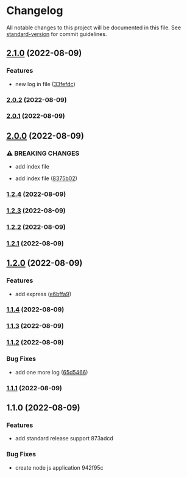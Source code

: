 # Changelog

All notable changes to this project will be documented in this file. See [standard-version](https://github.com/conventional-changelog/standard-version) for commit guidelines.

## [2.1.0](https://github.com/parsaJaafari/auto-changelog/compare/v2.0.2...v2.1.0) (2022-08-09)


### Features

* new log in file ([33fefdc](https://github.com/parsaJaafari/auto-changelog/commit/33fefdc855ef6c3c6e86b11ba70c84b798de6141))

### [2.0.2](https://github.com/parsaJaafari/auto-changelog/compare/v2.0.1...v2.0.2) (2022-08-09)

### [2.0.1](https://github.com/parsaJaafari/auto-changelog/compare/v2.0.0...v2.0.1) (2022-08-09)

## [2.0.0](https://github.com/parsaJaafari/auto-changelog/compare/v1.2.4...v2.0.0) (2022-08-09)


### ⚠ BREAKING CHANGES

* add index file

* add index file ([8375b02](https://github.com/parsaJaafari/auto-changelog/commit/8375b02a54707c560df55e561ce1ccd02ba57f7a))

### [1.2.4](https://github.com/parsaJaafari/auto-changelog/compare/v1.2.3...v1.2.4) (2022-08-09)

### [1.2.3](https://github.com/parsaJaafari/auto-changelog/compare/v1.2.2...v1.2.3) (2022-08-09)

### [1.2.2](https://github.com/parsaJaafari/auto-changelog/compare/v1.2.1...v1.2.2) (2022-08-09)

### [1.2.1](https://github.com/parsaJaafari/auto-changelog/compare/v1.2.0...v1.2.1) (2022-08-09)

## [1.2.0](https://github.com/parsaJaafari/auto-changelog/compare/v1.1.4...v1.2.0) (2022-08-09)


### Features

* add express ([e6bffa9](https://github.com/parsaJaafari/auto-changelog/commit/e6bffa9d0de283f46fef41b80a9b2571fd91dfa3))

### [1.1.4](https://github.com/parsaJaafari/auto-changelog/compare/v1.1.3...v1.1.4) (2022-08-09)

### [1.1.3](https://github.com/parsaJaafari/auto-changelog/compare/v1.1.2...v1.1.3) (2022-08-09)

### [1.1.2](https://github.com/parsaJaafari/auto-changelog/compare/v1.1.1...v1.1.2) (2022-08-09)


### Bug Fixes

* add one more log ([65d5466](https://github.com/parsaJaafari/auto-changelog/commit/65d5466c95d7f22afb020af3ad65536cb8899fcf))

### [1.1.1](https://github.com/parsaJaafari/auto-changelog/compare/v1.1.0...v1.1.1) (2022-08-09)

## 1.1.0 (2022-08-09)


### Features

* add standard release support 873adcd


### Bug Fixes

* create node js application 942f95c
